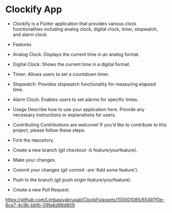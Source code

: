 # Clockify App

* Clockify is a Flutter application that provides various clock functionalities including analog clock, digital clock, timer, stopwatch, and alarm clock.

* Features
* Analog Clock: Displays the current time in an analog format.
* Digital Clock: Shows the current time in a digital format.
* Timer: Allows users to set a countdown timer.
* Stopwatch: Provides stopwatch functionality for measuring elapsed time.
* Alarm Clock: Enables users to set alarms for specific times.

* Usage
Describe how to use your application here. Provide any necessary instructions or explanations for users.

* Contributing
Contributions are welcome! If you'd like to contribute to this project, please follow these steps:

* Fork the repository.
* Create a new branch (git checkout -b feature/yourfeature).
* Make your changes.
* Commit your changes (git commit -am 'Add some feature').
* Push to the branch (git push origin feature/yourfeature).
* Create a new Pull Request.



https://github.com/Limbasiyakrupali/Clockify/assets/150001085/65497f0e-6ca7-4c9b-bbfb-09fa6d96d609



